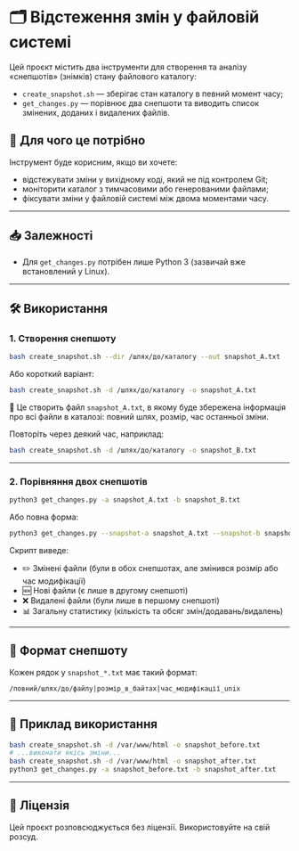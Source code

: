 # 🗂️ Відстеження змін у файловій системі

Цей проєкт містить два інструменти для створення та аналізу «снепшотів» (знімків) стану файлового каталогу:
- `create_snapshot.sh` — зберігає стан каталогу в певний момент часу;
- `get_changes.py` — порівнює два снепшоти та виводить список змінених, доданих і видалених файлів.

## 📌 Для чого це потрібно

Інструмент буде корисним, якщо ви хочете:
- відстежувати зміни у вихідному коді, який не під контролем Git;
- моніторити каталог з тимчасовими або генерованими файлами;
- фіксувати зміни у файловій системі між двома моментами часу.

---

## 📥 Залежності

- Для `get_changes.py` потрібен лише Python 3 (зазвичай вже встановлений у Linux).

---

## 🛠️ Використання

### 1. Створення снепшоту

```bash
bash create_snapshot.sh --dir /шлях/до/каталогу --out snapshot_A.txt
```

Або короткий варіант:

```bash
bash create_snapshot.sh -d /шлях/до/каталогу -o snapshot_A.txt
```

📌 Це створить файл `snapshot_A.txt`, в якому буде збережена інформація про всі файли в каталозі: повний шлях, розмір, час останньої зміни.

Повторіть через деякий час, наприклад:

```bash
bash create_snapshot.sh -d /шлях/до/каталогу -o snapshot_B.txt
```

---

### 2. Порівняння двох снепшотів

```bash
python3 get_changes.py -a snapshot_A.txt -b snapshot_B.txt
```

Або повна форма:

```bash
python3 get_changes.py --snapshot-a snapshot_A.txt --snapshot-b snapshot_B.txt
```

Скрипт виведе:
- ✏️ Змінені файли (були в обох снепшотах, але змінився розмір або час модифікації)
- 🆕 Нові файли (є лише в другому снепшоті)
- ❌ Видалені файли (були лише в першому снепшоті)
- 📊 Загальну статистику (кількість та обсяг змін/додавань/видалень)

---

## 📂 Формат снепшоту

Кожен рядок у `snapshot_*.txt` має такий формат:

```
/повний/шлях/до/файлу|розмір_в_байтах|час_модифікації_unix
```

---

## 🧼 Приклад використання

```bash
bash create_snapshot.sh -d /var/www/html -o snapshot_before.txt
# ...виконати якісь зміни...
bash create_snapshot.sh -d /var/www/html -o snapshot_after.txt
python3 get_changes.py -a snapshot_before.txt -b snapshot_after.txt
```

---

## 📎 Ліцензія

Цей проєкт розповсюджується без ліцензії. Використовуйте на свій розсуд.
